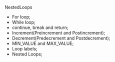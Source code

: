 NestedLoops

* For loop;
* While loop;
* continue, break and return;
* Increment(Preincrement and Postincrement);
* Decrement(Predecrement and Postdecrement);
* MIN_VALUE and MAX_VALUE;
* Loop labels;
* Nested Loops;
